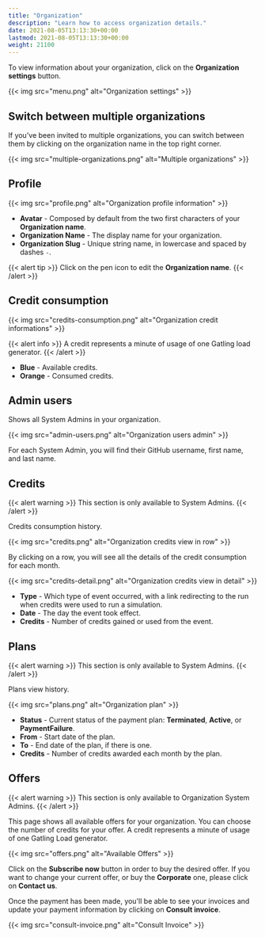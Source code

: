 ```yaml
---
title: "Organization"
description: "Learn how to access organization details."
date: 2021-08-05T13:13:30+00:00
lastmod: 2021-08-05T13:13:30+00:00
weight: 21100
---
```


To view information about your organization, click on the **Organization settings** button.

{{< img src="menu.png" alt="Organization settings" >}}

## Switch between multiple organizations

If you've been invited to multiple organizations, 
you can switch between them by clicking on the organization name in the top right corner.

{{< img src="multiple-organizations.png" alt="Multiple organizations" >}}

## Profile

{{< img src="profile.png" alt="Organization profile information" >}}

* **Avatar** - Composed by default from the two first characters of your **Organization name**.
* **Organization Name** - The display name for your organization.
* **Organization Slug** - Unique string name, in lowercase and spaced by dashes `-`.


{{< alert tip >}}
Click on the pen icon to edit the **Organization name**.
{{< /alert >}}

## Credit consumption

{{< img src="credits-consumption.png" alt="Organization credit informations" >}}

{{< alert info >}}
A credit represents a minute of usage of one Gatling load generator.
{{< /alert >}}

* **Blue** - Available credits.
* **Orange** - Consumed credits.

## Admin users

Shows all System Admins in your organization.

{{< img src="admin-users.png" alt="Organization users admin" >}}

For each System Admin, you will find their GitHub username, first name, and last name.

## Credits

{{< alert warning >}}
This section is only available to System Admins.
{{< /alert >}}

Credits consumption history.

{{< img src="credits.png" alt="Organization credits view in row" >}}

By clicking on a row, you will see all the details of the credit consumption for each month.

{{< img src="credits-detail.png" alt="Organization credits view in detail" >}}

* **Type** - Which type of event occurred, with a link redirecting to the run when credits were used to run a simulation.
* **Date** - The day the event took effect.
* **Credits** - Number of credits gained or used from the event.

## Plans

{{< alert warning >}}
This section is only available to System Admins.
{{< /alert >}}

Plans view history.

{{< img src="plans.png" alt="Organization plan" >}}

* **Status** - Current status of the payment plan: **Terminated**, **Active**, or **PaymentFailure**.
* **From** - Start date of the plan.
* **To** - End date of the plan, if there is one.
* **Credits** - Number of credits awarded each month by the plan.

## Offers

{{< alert warning >}}
This section is only available to Organization System Admins.
{{< /alert >}}

This page shows all available offers for your organization. You can choose the number of credits for your offer. A credit represents a minute of usage of one Gatling Load generator.

{{< img src="offers.png" alt="Available Offers" >}}

Click on the **Subscribe now** button in order to buy the desired offer. If you want to change your current offer, or buy the **Corporate** one, please click on **Contact us**.

Once the payment has been made, you'll be able to see your invoices and update your payment information by clicking on **Consult invoice**.

{{< img src="consult-invoice.png" alt="Consult Invoice" >}}
